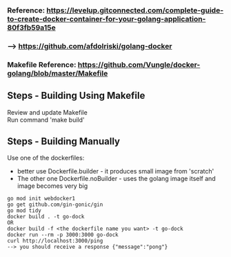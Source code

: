 ### Reference: https://levelup.gitconnected.com/complete-guide-to-create-docker-container-for-your-golang-application-80f3fb59a15e
### --> https://github.com/afdolriski/golang-docker

### Makefile Reference:  https://github.com/Vungle/docker-golang/blob/master/Makefile  

## Steps - Building Using Makefile
Review and update Makefile  
Run command 'make build'  


## Steps - Building Manually
Use one of the dockerfiles:  
- better use Dockerfile.builder - it produces small image from 'scratch'
- The other one Dockerfile.noBuilder - uses the golang image itself and image becomes very big

```
go mod init webdocker1
go get github.com/gin-gonic/gin
go mod tidy
docker build . -t go-dock
OR
docker build -f <the dockerfile name you want> -t go-dock
docker run --rm -p 3000:3000 go-dock
curl http://localhost:3000/ping
--> you should receive a response {"message":"pong"}
```

